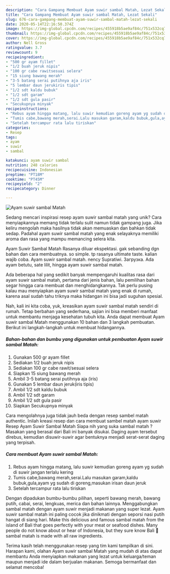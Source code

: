 ```yaml
---
description: "Cara Gampang Membuat Ayam suwir sambal Matah, Lezat Sekali"
title: "Cara Gampang Membuat Ayam suwir sambal Matah, Lezat Sekali"
slug: 676-cara-gampang-membuat-ayam-suwir-sambal-matah-lezat-sekali
date: 2020-05-14T22:16:50.374Z
image: https://img-global.cpcdn.com/recipes/455918b5ae9af84c/751x532cq70/ayam-suwir-sambal-matah-foto-resep-utama.jpg
thumbnail: https://img-global.cpcdn.com/recipes/455918b5ae9af84c/751x532cq70/ayam-suwir-sambal-matah-foto-resep-utama.jpg
cover: https://img-global.cpcdn.com/recipes/455918b5ae9af84c/751x532cq70/ayam-suwir-sambal-matah-foto-resep-utama.jpg
author: Nell Gross
ratingvalue: 3.7
reviewcount: 9
recipeingredient:
- "500 gr ayam fillet"
- "1/2 buah jeruk nipis"
- "100 gr cabe rawitsesuai selera"
- "15 siung bawang merah"
- "3-5 batang serai putihnya aja iris"
- "5 lembar daun jerukiris tipis"
- "1/2 sdt kaldu bubuk"
- "1/2 sdt garam"
- "1/2 sdt gula pasir"
- "Secukupnya minyak"
recipeinstructions:
- "Rebus ayam hingga matang, lalu suwir kemudian goreng ayam yg sudah di suwir jangan terlalu kering"
- "Tumis cabe,bawang merah,serai.Lalu masukan garam,kaldu bubuk,gula,ayam yg sudah di goreng,masukan irisan daun jeruk"
- "Setelah tercampur rata lalu tiriskan"
categories:
- Resep
tags:
- ayam
- suwir
- sambal

katakunci: ayam suwir sambal 
nutrition: 248 calories
recipecuisine: Indonesian
preptime: "PT18M"
cooktime: "PT45M"
recipeyield: "2"
recipecategory: Dinner

---
```



![Ayam suwir sambal Matah](https://img-global.cpcdn.com/recipes/455918b5ae9af84c/751x532cq70/ayam-suwir-sambal-matah-foto-resep-utama.jpg)

Sedang mencari inspirasi resep ayam suwir sambal matah yang unik? Cara menyiapkannya memang tidak terlalu sulit namun tidak gampang juga. Jika keliru mengolah maka hasilnya tidak akan memuaskan dan bahkan tidak sedap. Padahal ayam suwir sambal matah yang enak selayaknya memiliki aroma dan rasa yang mampu memancing selera kita.

Ayam Suwir Sambal Matah Rasanya diluar ekspektasi. gak sebanding dgn bahan dan cara membuatnya. so simple. tp rasanya ultimate taste. kalian wajib coba. Ayam suwir sambal matah. nency Supratiwi. Загрузка. Ada ayam betutu, sate lilit, hingga ayam suwir sambal matah.

Ada beberapa hal yang sedikit banyak mempengaruhi kualitas rasa dari ayam suwir sambal matah, pertama dari jenis bahan, lalu pemilihan bahan segar hingga cara membuat dan menghidangkannya. Tak perlu pusing kalau mau menyiapkan ayam suwir sambal matah yang enak di rumah, karena asal sudah tahu triknya maka hidangan ini bisa jadi suguhan spesial.


Nah, kali ini kita coba, yuk, kreasikan ayam suwir sambal matah sendiri di rumah. Tetap berbahan yang sederhana, sajian ini bisa memberi manfaat untuk membantu menjaga kesehatan tubuh kita. Anda dapat membuat Ayam suwir sambal Matah menggunakan 10 bahan dan 3 langkah pembuatan. Berikut ini langkah-langkah untuk membuat hidangannya.

<!--inarticleads1-->

##### Bahan-bahan dan bumbu yang digunakan untuk pembuatan Ayam suwir sambal Matah:

1. Gunakan 500 gr ayam fillet
1. Sediakan 1/2 buah jeruk nipis
1. Sediakan 100 gr cabe rawit/sesuai selera
1. Siapkan 15 siung bawang merah
1. Ambil 3-5 batang serai putihnya aja (iris)
1. Gunakan 5 lembar daun jeruk(iris tipis)
1. Ambil 1/2 sdt kaldu bubuk
1. Ambil 1/2 sdt garam
1. Ambil 1/2 sdt gula pasir
1. Siapkan Secukupnya minyak


Cara mengolahnya juga tidak jauh beda dengan resep sambel matah authentic. Inilah kreasi resep dan cara membuat sambel matah ayam suwir  Resep Ayam Suwir Sambal Matah Siapa nih yang suka sambal matah ? Masakan yang berasal dari Bali ini banyak disukai. Daging ayam tersebut direbus, kemudian disuwir-suwir agar bentuknya menjadi serat-serat daging yang terpisah. 

<!--inarticleads2-->

##### Cara membuat Ayam suwir sambal Matah:

1. Rebus ayam hingga matang, lalu suwir kemudian goreng ayam yg sudah di suwir jangan terlalu kering
1. Tumis cabe,bawang merah,serai.Lalu masukan garam,kaldu bubuk,gula,ayam yg sudah di goreng,masukan irisan daun jeruk
1. Setelah tercampur rata lalu tiriskan


Dengan dipadukan bumbu-bumbu pilihan, seperti bawang merah, bawang putih, cabai, serai, lengkuas, merica dan bahan lainnya. Menggabungkan sambal matah dengan ayam suwir menjadi makanan yang super lezat. Ayam suwir sambal matah ini paling cocok jika dinikmati dengan seporsi nasi putih hangat di siang hari. Make this delicious and famous sambal matah from the island of Bali that goes perfectly with your meat or seafood dishes. Many people do not know about or hear of Indonesia, but they sure know Bali 🙂 sambal matah is made with all raw ingredients. 

Terima kasih telah menggunakan resep yang tim kami tampilkan di sini. Harapan kami, olahan Ayam suwir sambal Matah yang mudah di atas dapat membantu Anda menyiapkan makanan yang lezat untuk keluarga/teman maupun menjadi ide dalam berjualan makanan. Semoga bermanfaat dan selamat mencoba!
